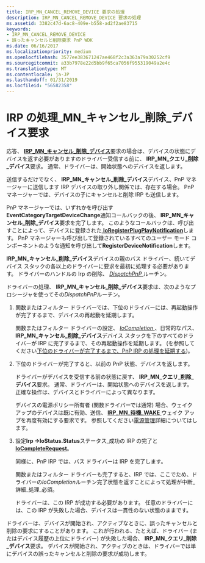 ```yaml
---
title: IRP_MN_CANCEL_REMOVE_DEVICE 要求の処理
description: IRP_MN_CANCEL_REMOVE_DEVICE 要求の処理
ms.assetid: 3382c47d-6ac8-409e-b558-ad2f2ae83715
keywords:
- IRP_MN_CANCEL_REMOVE_DEVICE
- 誤ったキャンセルと削除要求 PnP WDK
ms.date: 06/16/2017
ms.localizationpriority: medium
ms.openlocfilehash: 3577ee383671247ae468f2c3a363a79a30252cf9
ms.sourcegitcommit: a33b7978e22d5bb9f65ca7056f955319049a2e4c
ms.translationtype: MT
ms.contentlocale: ja-JP
ms.lasthandoff: 01/31/2019
ms.locfileid: "56582358"
---
```

# <a name="handling-an-irpmncancelremovedevice-request"></a>IRP の処理\_MN\_キャンセル\_削除\_デバイス要求





応答、 [ **IRP\_MN\_キャンセル\_削除\_デバイス**](https://msdn.microsoft.com/library/windows/hardware/ff550823)要求の場合は、デバイスの状態にデバイスを返す必要がありますのドライバー受信する前に、 **IRP\_MN\_クエリ\_削除\_デバイス**要求。 通常、ドライバーは、開始状態へのデバイスを返します。

送信するだけでなく、 **IRP\_MN\_キャンセル\_削除\_デバイス**デバイス、PnP マネージャーに送信します IRP デバイスの取り外し関係では、存在する場合。 PnP マネージャーでは、デバイスの子にキャンセルと削除 IRP も送信します。

PnP マネージャーでは、いずれかを呼び出す**EventCategoryTargetDeviceChange**通知コールバックの後、 **IRP\_MN\_キャンセル\_削除\_デバイス**要求を完了します。 このようなコールバックは、呼び出すことによって、デバイスに登録された[ **IoRegisterPlugPlayNotification**](https://msdn.microsoft.com/library/windows/hardware/ff549526)します。 PnP マネージャーも呼び出して登録されているすべてのユーザー モード コンポーネントのような通知を呼び出して**RegisterDeviceNotification**します。

**IRP\_MN\_キャンセル\_削除\_デバイス**デバイスの親のバス ドライバー、続いてデバイス スタックの各以上のドライバーに要求を最初に処理する必要があります。 ドライバーのハンドルの Irp の削除、 [ *DispatchPnP* ](https://docs.microsoft.com/windows-hardware/drivers/ddi/content/wdm/nc-wdm-driver_dispatch)ルーチン。

ドライバーの処理、 **IRP\_MN\_キャンセル\_削除\_デバイス**要求は、次のようなプロシージャを使ってその*DispatchPnP*ルーチン。

1.  関数またはフィルター ドライバーでは、下位のドライバーには、再起動操作が完了するまで、デバイスの再起動を延期します。

    関数またはフィルター ドライバーの設定、 [ *IoCompletion* ](https://msdn.microsoft.com/library/windows/hardware/ff548354) 、日常的なパス、 **IRP\_MN\_キャンセル\_削除\_デバイス**デバイス スタックを下のすべてのドライバーが IRP に完了するまで、その再起動操作を延期します。 (を参照してください[下位のドライバーが完了するまで、PnP IRP の処理を延期する](postponing-pnp-irp-processing-until-lower-drivers-finish.md))。

2.  下位のドライバーが完了すると、以前の PnP 状態、デバイスを返します。

    ドライバーがデバイスを受信する前の状態に戻す、 **IRP\_MN\_クエリ\_削除\_デバイス**要求。 通常、ドライバーは、開始状態へのデバイスを返します。 正確な操作は、デバイスとドライバーによって異なります。

    デバイスの電源ポリシー所有者 (関数ドライバーでは通常) 場合、ウェイク アップのデバイスは既に有効、送信、 [ **IRP\_MN\_待機\_WAKE** ](https://msdn.microsoft.com/library/windows/hardware/ff551766)ウェイク アップを再度有効にする要求です。 参照してください[電源管理](implementing-power-management.md)詳細についてはします。

3.  設定**Irp -&gt;IoStatus.Status**ステータス\_成功の IRP の完了と[ **IoCompleteRequest**](https://msdn.microsoft.com/library/windows/hardware/ff548343)。

    同様に、PnP IRP では、バス ドライバーは IRP を完了します。

    関数またはフィルター ドライバーも完了すると、IRP では、ここでため、ドライバーの*IoCompletion*ルーチン完了状態を返すことによって処理が中断\_詳細\_処理\_必須。

    ドライバーは、この IRP が成功する必要があります。 任意のドライバーには、この IRP が失敗した場合、デバイスは一貫性のない状態のままです。

ドライバーは、デバイスが開始され、アクティブなときに、誤ったキャンセルと削除の要求にすることがあります。 これが行われる、たとえば、ドライバー (またはデバイス履歴の上位にドライバー) が失敗した場合、 **IRP\_MN\_クエリ\_削除\_デバイス**要求。 デバイスが開始され、アクティブのときは、ドライバーでは単にデバイスの誤ったキャンセルと削除の要求が成功します。

 

 




